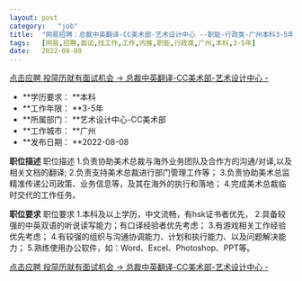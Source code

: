 ```yaml
---
layout:	post
category:	"job"
title:	"网易招聘：总裁中英翻译-CC美术部-艺术设计中心 --职能-行政类-广州本科3-5年"
tags:	[网易,招聘,面试,找工作,工作,内推,职能,行政类,广州,本科,3-5年]
date:	2022-08-08
---
```


[点击应聘 投简历就有面试机会 -> 总裁中英翻译-CC美术部-艺术设计中心 -](http://mobile.bole.netease.com/bole/boleDetail?id=40406&employeeId=346f03c3cda5f04c&key=all)



- **学历要求： **本科
- **工作年限： **3-5年
- **所属部门： **艺术设计中心-CC美术部
- **工作城市： **广州
- **发布日期： **2022-08-08



**职位描述**
职位描述
1.负责协助美术总裁与海外业务团队及合作方的沟通/对译,以及相关文档的翻译;
2.负责支持美术总裁进行部门管理工作等；
3.负责协助美术总监精准传递公司政策、业务信息等，及其在海外的执行和落地；
4.完成美术总裁临时交代的工作任务。






**职位要求**
职位要求
1.本科及以上学历，中文流畅，有hsk证书者优先，
2.具备较强的中英双语的听说读写能力；有口译经验者优先考虑；
3.有游戏相关工作经验优先考虑；
4.有较强的组织与沟通协调能力、计划和执行能力、以及问题解决能力；
5.熟练使用办公软件，如：Word、Excel、Photoshop、PPT等。



[点击应聘 投简历就有面试机会 -> 总裁中英翻译-CC美术部-艺术设计中心 -](http://mobile.bole.netease.com/bole/boleDetail?id=40406&employeeId=346f03c3cda5f04c&key=all)